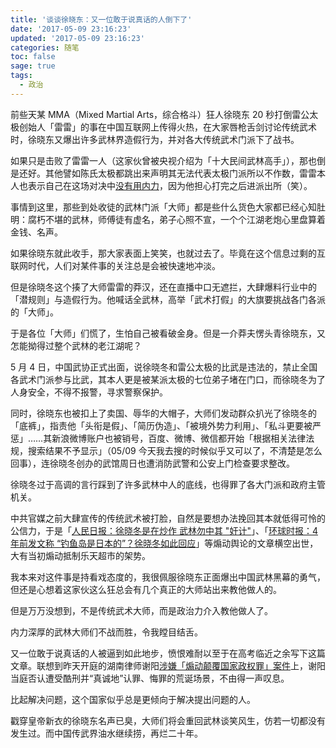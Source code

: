 ```yaml
---
title: '谈谈徐晓东：又一位敢于说真话的人倒下了'
date: '2017-05-09 23:16:23'
updated: '2017-05-09 23:16:23'
categories: 随笔
toc: false
sage: true
tags:
  - 政治
---
```


前些天某 MMA（Mixed Martial Arts，综合格斗）狂人徐晓东 20 秒打倒雷公太极创始人「雷雷」的事在中国互联网上传得火热，在大家唇枪舌剑讨论传统武术时，徐晓东又爆出许多武林界造假行为，并对各大传统武术门派下了战书。

如果只是击败了雷雷一人（这家伙曾被央视介绍为「十大民间武林高手」），那也倒是还好。其他譬如陈氏太极都跳出来声明其无法代表太极门派所以不作数，雷雷本人也表示自己在这场对决中[没有用内力](http://qiwen.lu/33959.html)，因为他担心打完之后进派出所（笑）。

事情到这里，那些到处收徒的武林门派「大师」都是些什么货色大家都已经心知肚明：腐朽不堪的武林，师傅徒有虚名，弟子心照不宣，一个个江湖老炮心里盘算着金钱、名声。

如果徐晓东就此收手，那大家表面上笑笑，也就过去了。毕竟在这个信息过剩的互联网时代，人们对某件事的关注总是会被快速地冲淡。

但是徐晓冬这个揍了大师雷雷的莽汉，还在直播中口无遮拦，大肆爆料行业中的「潜规则」与造假行为。他喊话全武林，高举「武术打假」的大旗要挑战各门各派的「大师」。

于是各位「大师」们慌了，生怕自己被看破金身。但是一介莽夫愣头青徐晓东，又怎能拗得过整个武林的老江湖呢？

<!--more-->

5 月 4 日，中国武协正式出面，说徐晓冬和雷公太极的比武是违法的，禁止全国各武术门派参与比武，其本人更是被某派太极的七位弟子堵在门口，而徐晓冬为了人身安全，不得不报警，寻求警察保护。

同时，徐晓东也被扣上了卖国、辱华的大帽子，大师们发动群众扒光了徐晓冬的「底裤」，指责他「头衔是假」、「简历伪造」、「被境外势力利用」、「私斗更要被严惩」……其新浪微博账户也被销号，百度、微博、微信都开始「根据相关法律法规，搜索结果不予显示」（05/09 今天我去搜的时候似乎又可以了，不清楚是怎么回事），连徐晓冬创办的武馆周日也遭消防武警和公安上门检查要求整改。

徐晓冬过于高调的言行踩到了许多武林中人的底线，也得罪了各大门派和政府主管机关。

中共官媒之前大肆宣传的传统武术被打脸，自然是要想办法挽回其本就低得可怜的公信力，于是「[人民日报：徐晓冬是在炒作 武林勿中其 "奸计"](http://sports.qq.com/a/20170503/051360.htm)」、「[环球时报：4 年前发文称 “钓鱼岛是日本的”？徐晓冬如此回应](http://xw.qq.com/news/20170504030921/NEW2017050403092104)」等煽动舆论的文章横空出世，大有当初煽动抵制乐天超市的架势。

我本来对这件事是持看戏态度的，我很佩服徐晓东正面爆出中国武林黑幕的勇气，但还是心想着这家伙这么狂总会有几个真正的大师站出来教他做人的。

但是万万没想到，不是传统武术大师，而是政治力介入教他做人了。

内力深厚的武林大师们不战而胜，令我瞠目结舌。

又一位敢于说真话的人被逼到如此地步，愤恨难耐以至于在高考临近之余写下这篇文章。联想到昨天开庭的湖南律师谢阳[涉嫌「煽动颠覆国家政权罪」案件](http://chinadigitaltimes.net/chinese/2017/05/%E7%8E%AF%E7%90%83%E6%97%B6%E6%8A%A5-%E6%B9%96%E5%8D%97%E5%BE%8B%E5%B8%88%E8%B0%A2%E9%98%B3%E6%A1%88%E5%BC%80%E5%BA%AD-%E8%B0%A2%E9%98%B3%E5%BD%93%E5%BA%AD%E5%90%A6%E8%AE%A4%E5%8F%97%E9%85%B7/)上，谢阳当庭否认遭受酷刑并“真诚地”认罪、悔罪的荒诞场景，不由得一声叹息。

比起解决问题，这个国家似乎总是更倾向于解决提出问题的人。

戳穿皇帝新衣的徐晓东名声已臭，大师们将会重回武林谈笑风生，仿若一切都没有发生过。而中国传武界油水继续捞，再烂二十年。





